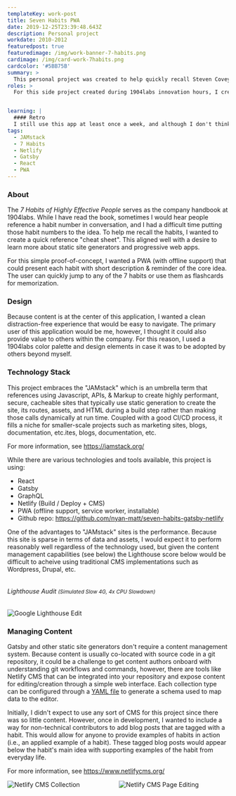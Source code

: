 ```yaml
---
templateKey: work-post
title: Seven Habits PWA
date: 2019-12-25T23:39:48.643Z
description: Personal project 
workdate: 2010-2012
featuredpost: true
featuredimage: /img/work-banner-7-habits.png
cardimage: /img/card-work-7habits.png
cardcolor: '#5BB75B'
summary: >
  This personal project was created to help quickly recall Steven Covey's *7 Habits of Highly Effective People*. In addition to the book's content which provides a nice framework for getting things done, it happened to be a good source of ready-made content I could use to explore static site generation and progressive web apps.  
roles: >
  For this side project created during 1904labs innovation hours, I created a very simple design, and spent most of my time learning about [Gatsby](https://www.gatsbyjs.org/) and [Netlify](https://www.netlify.com/).


learning: | 
  #### Retro
  I still use this app at least once a week, and although I don't think the Blog posting features are being utilized, I learned quite a lot about "JAMstack" tools, and really like the features offered by Netlify. The ease of setup inspired me to refactor my personal site into a static site using Netlify's CMS tools. 
tags:
  - JAMstack
  - 7 Habits
  - Netlify
  - Gatsby
  - React
  - PWA
---
```

### About
The *7 Habits of Highly Effective People* serves as the company handbook at 1904labs. While I have read the book, sometimes I would hear people reference a habit number in conversation, and I had a difficult time putting those habit numbers to the idea. To help me recall the habits, I wanted to create a quick reference "cheat sheet". This aligned well with a desire to learn more about static site generators and progressive web apps.   

For this simple proof-of-concept, I wanted a PWA (with offline support) that could present each habit with short description & reminder of the core idea. The user can quickly jump to any of the 7 habits or use them as flashcards for memorization. 

### Design
Because content is at the center of this application, I wanted a clean distraction-free experience that would be easy to navigate. The primary user of this application would be me, however, I thought it could also provide value to others within the company. For this reason, I used a 1904labs color palette and design elements in case it was to be adopted by others beyond myself.

### Technology Stack
This project embraces the "JAMstack" which is an umbrella term that references using Javascript, APIs, & Markup to create highly performant, secure, cacheable sites that typically use static generation to create the site, its routes, assets, and HTML during a build step rather than making those calls dynamically at run time. Coupled with a good CI/CD process, it fills a niche for smaller-scale projects such as marketing sites, blogs, documentation, etc.ites, blogs, documentation, etc.

For more information, see https://jamstack.org/

While there are various technologies and tools available, this project is using:

- React
- Gatsby
- GraphQL
- Netlify (Build / Deploy + CMS)
- PWA (offline support, service worker, installable)
- Github repo: https://github.com/nyan-matt/seven-habits-gatsby-netlify

One of the advantages to "JAMstack" sites is the performance. Because this site is sparse in terms of data and assets, I would expect it to perform reasonably well regardless of the technology used, but given the content management capabilities (see below) the Lighthouse score below would be difficult to acheive using traditional CMS implementations such as Wordpress, Drupal, etc.


<div class="columns is-centered has-margin-top-32">
  <div class="column is-12 has-text-centered">
    <h6 class="">Lighthouse Audit <small>(Simulated Slow 4G, 4x CPU Slowdown)</small></h6>
    <img class="img" srcset="/img/card-work-7habits-lighthouse.png" alt="Google Lighthouse Edit" />
  </div>
</div>

### Managing Content
Gatsby and other static site generators don't require a content management system. Because content is usually co-located with source code in a git repository, it could be a challenge to get content authors onboard with understanding git workflows and commands, however, there are tools like Netlify CMS that can be integrated  into your repository and expose content for editing/creation through a simple web interface. Each collection type can be configured through a <a href="https://github.com/nyan-matt/seven-habits-gatsby-netlify/blob/master/static/admin/config.yml">YAML file</a> to generate a schema used to map data to the editor.

Initially, I didn't expect to use any sort of CMS for this project since there was so little content. However, once in development, I wanted to include a way for non-technical contributors to add blog posts that are tagged with a habit. This would allow for anyone to provide examples of habits in action (i.e., an applied example of a habit). These tagged blog posts would appear below the habit's main idea with supporting examples of the habit from everyday life.

For more information, see https://www.netlifycms.org/ 


<div class="columns is-centered has-margin-top-32">
  <div class="column is-6 has-text-centered">
    <img class="img" srcset="/img/card-work-7habits-cms-1.jpg" alt="Netlify CMS Collection" />
  </div>
  <div class="column is-6 has-text-centered">
    <img class="img" srcset="/img/card-work-7habits-cms-2.jpg" alt="Netlify CMS Page Editing" />
  </div>
</div>